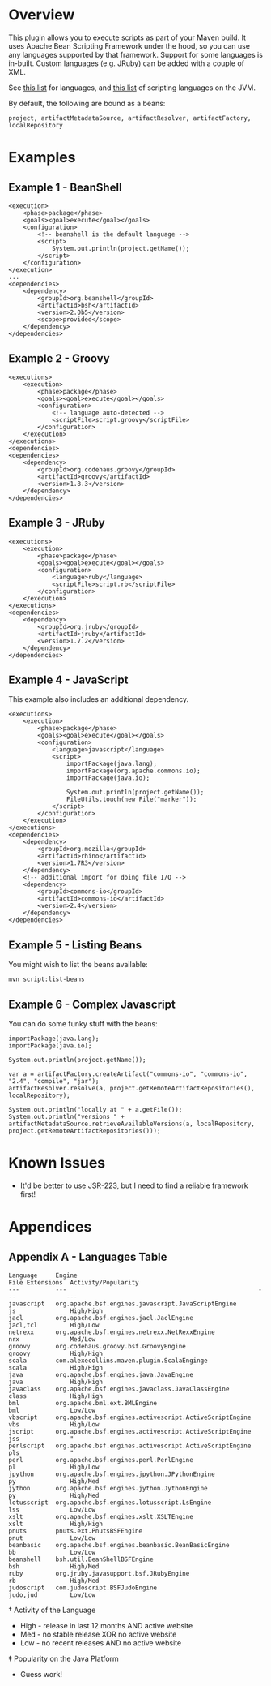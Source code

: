 Overview
===
This plugin allows you to execute scripts as part of your Maven build. It uses Apache Bean Scripting Framework under the hood, so you can use any languages supported by that framework. Support for some languages is in-built. Custom languages (e.g. JRuby) can be added with a couple of XML.

See [this list](http://svn.apache.org/repos/asf/commons/proper/bsf/trunk/src/main/java/org/apache/bsf/Languages.properties) for languages, and [this list](http://en.wikipedia.org/wiki/List_of_Java_scripting_languages) of scripting languages on the JVM.

By default, the following are bound as a beans:

    project, artifactMetadataSource, artifactResolver, artifactFactory, localRepository

Examples
===
Example 1 - BeanShell
---
    <execution>
        <phase>package</phase>
        <goals><goal>execute</goal></goals>
        <configuration>
            <!-- beanshell is the default language -->
            <script>
                System.out.println(project.getName());
            </script>
        </configuration>
    </execution>
    ...
    <dependencies>
        <dependency>
            <groupId>org.beanshell</groupId>
            <artifactId>bsh</artifactId>
            <version>2.0b5</version>
            <scope>provided</scope>
        </dependency>
    </dependencies>

Example 2 - Groovy
---
    <executions>
        <execution>
            <phase>package</phase>
            <goals><goal>execute</goal></goals>
            <configuration>
                <!-- language auto-detected -->
                <scriptFile>script.groovy</scriptFile>
            </configuration>
        </execution>
    </executions>
    <dependencies>
    <dependencies>
        <dependency>
            <groupId>org.codehaus.groovy</groupId>
            <artifactId>groovy</artifactId>
            <version>1.8.3</version>
        </dependency>
    </dependencies>

Example 3 - JRuby
---
    <executions>
        <execution>
            <phase>package</phase>
            <goals><goal>execute</goal></goals>
            <configuration>
                <language>ruby</language>
                <scriptFile>script.rb</scriptFile>
            </configuration>
        </execution>
    </executions>
    <dependencies>
        <dependency>
            <groupId>org.jruby</groupId>
            <artifactId>jruby</artifactId>
            <version>1.7.2</version>
        </dependency>
    </dependencies>

Example 4 - JavaScript
---
This example also includes an additional dependency.

    <executions>
        <execution>
            <phase>package</phase>
            <goals><goal>execute</goal></goals>
            <configuration>
                <language>javascript</language>
                <script>
                    importPackage(java.lang);
                    importPackage(org.apache.commons.io);
                    importPackage(java.io);

                    System.out.println(project.getName());
                    FileUtils.touch(new File("marker"));
                </script>
            </configuration>
        </execution>
    </executions>
    <dependencies>
        <dependency>
            <groupId>org.mozilla</groupId>
            <artifactId>rhino</artifactId>
            <version>1.7R3</version>
        </dependency>
        <!-- additional import for doing file I/O -->
        <dependency>
            <groupId>commons-io</groupId>
            <artifactId>commons-io</artifactId>
            <version>2.4</version>
        </dependency>
    </dependencies>

Example 5 - Listing Beans
---
You might wish to list the beans available:

    mvn script:list-beans

Example 6 - Complex Javascript
---
You can do some funky stuff with the beans:

    importPackage(java.lang);
    importPackage(java.io);

    System.out.println(project.getName());

    var a = artifactFactory.createArtifact("commons-io", "commons-io", "2.4", "compile", "jar");
    artifactResolver.resolve(a, project.getRemoteArtifactRepositories(), localRepository);

    System.out.println("locally at " + a.getFile());
    System.out.println("versions " + artifactMetadataSource.retrieveAvailableVersions(a, localRepository, project.getRemoteArtifactRepositories()));

Known Issues
===
- It'd be better to use JSR-223, but I need to find a reliable framework first!

Appendices
===
Appendix A - Languages Table
---
    Language     Engine                                                  File Extensions  Activity/Popularity
    ---          ---                                                     ---              ---
    javascript   org.apache.bsf.engines.javascript.JavaScriptEngine      js               High/High
    jacl         org.apache.bsf.engines.jacl.JaclEngine                  jacl,tcl         High/Low
    netrexx      org.apache.bsf.engines.netrexx.NetRexxEngine            nrx              Med/Low
    groovy       org.codehaus.groovy.bsf.GroovyEngine                    groovy           High/High
    scala        com.alexecollins.maven.plugin.ScalaEnginge              scala            High/High
    java         org.apache.bsf.engines.java.JavaEngine                  java             High/High
    javaclass    org.apache.bsf.engines.javaclass.JavaClassEngine        class            High/High
    bml          org.apache.bml.ext.BMLEngine                            bml              Low/Low
    vbscript     org.apache.bsf.engines.activescript.ActiveScriptEngine  vbs              High/Low
    jscript      org.apache.bsf.engines.activescript.ActiveScriptEngine  jss              "
    perlscript   org.apache.bsf.engines.activescript.ActiveScriptEngine  pls              "
    perl         org.apache.bsf.engines.perl.PerlEngine                  pl               High/Low
    jpython      org.apache.bsf.engines.jpython.JPythonEngine            py               High/Med
    jython       org.apache.bsf.engines.jython.JythonEngine              py               High/Med
    lotusscript  org.apache.bsf.engines.lotusscript.LsEngine             lss              Low/Low
    xslt         org.apache.bsf.engines.xslt.XSLTEngine                  xslt             High/High
    pnuts        pnuts.ext.PnutsBSFEngine                                pnut             Low/Low
    beanbasic    org.apache.bsf.engines.beanbasic.BeanBasicEngine        bb               Low/Low
    beanshell    bsh.util.BeanShellBSFEngine                             bsh              High/Med
    ruby         org.jruby.javasupport.bsf.JRubyEngine                   rb               High/Med
    judoscript   com.judoscript.BSFJudoEngine                            judo,jud         Low/Low

&#x2020; Activity of the Language
* High - release in last 12 months AND active website
* Med - no stable release XOR no active website
* Low - no recent releases AND no active website

&#x2021; Popularity on the Java Platform
* Guess work!